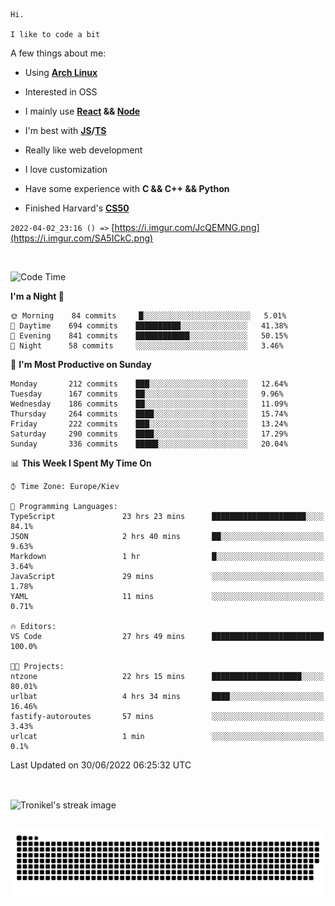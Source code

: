 ```
Hi.

I like to code a bit
```

A few things about me:

-   Using **[Arch Linux](https://archlinux.org/)**

-   Interested in OSS

-   I mainly use **[React](https://reactjs.org/) && [Node](https://nodejs.org/en/)**

-   I'm best with **[JS](https://www.javascript.com/)/[TS](https://www.typescriptlang.org/)**

-   Really like web development

-   I love customization

-   Have some experience with **C && C++ && Python**

-   Finished Harvard's **[CS50](https://cs50.harvard.edu)**

`2022-04-02_23:16 () =>` [https://i.imgur.com/JcQEMNG.png](https://i.imgur.com/SA5ICkC.png)

<br>

<!--START_SECTION:waka-->
![Code Time](http://img.shields.io/badge/Code%20Time-737%20hrs%2048%20mins-blue)

**I'm a Night 🦉** 

```text
🌞 Morning    84 commits     █░░░░░░░░░░░░░░░░░░░░░░░░   5.01% 
🌆 Daytime    694 commits    ██████████░░░░░░░░░░░░░░░   41.38% 
🌃 Evening    841 commits    ████████████░░░░░░░░░░░░░   50.15% 
🌙 Night      58 commits     ░░░░░░░░░░░░░░░░░░░░░░░░░   3.46%

```
📅 **I'm Most Productive on Sunday** 

```text
Monday       212 commits    ███░░░░░░░░░░░░░░░░░░░░░░   12.64% 
Tuesday      167 commits    ██░░░░░░░░░░░░░░░░░░░░░░░   9.96% 
Wednesday    186 commits    ██░░░░░░░░░░░░░░░░░░░░░░░   11.09% 
Thursday     264 commits    ████░░░░░░░░░░░░░░░░░░░░░   15.74% 
Friday       222 commits    ███░░░░░░░░░░░░░░░░░░░░░░   13.24% 
Saturday     290 commits    ████░░░░░░░░░░░░░░░░░░░░░   17.29% 
Sunday       336 commits    █████░░░░░░░░░░░░░░░░░░░░   20.04%

```


📊 **This Week I Spent My Time On** 

```text
⌚︎ Time Zone: Europe/Kiev

💬 Programming Languages: 
TypeScript               23 hrs 23 mins      █████████████████████░░░░   84.1% 
JSON                     2 hrs 40 mins       ██░░░░░░░░░░░░░░░░░░░░░░░   9.63% 
Markdown                 1 hr                █░░░░░░░░░░░░░░░░░░░░░░░░   3.64% 
JavaScript               29 mins             ░░░░░░░░░░░░░░░░░░░░░░░░░   1.78% 
YAML                     11 mins             ░░░░░░░░░░░░░░░░░░░░░░░░░   0.71%

🔥 Editors: 
VS Code                  27 hrs 49 mins      █████████████████████████   100.0%

🐱‍💻 Projects: 
ntzone                   22 hrs 15 mins      ████████████████████░░░░░   80.01% 
urlbat                   4 hrs 34 mins       ████░░░░░░░░░░░░░░░░░░░░░   16.46% 
fastify-autoroutes       57 mins             ░░░░░░░░░░░░░░░░░░░░░░░░░   3.43% 
urlcat                   1 min               ░░░░░░░░░░░░░░░░░░░░░░░░░   0.1%

```


 Last Updated on 30/06/2022 06:25:32 UTC
<!--END_SECTION:waka-->

<br>

<p><img align="center" src="https://github-readme-streak-stats.herokuapp.com/?user=Tronikelis&theme=dark" alt="Tronikel's streak image" /></p>

<br>

<img title="" src="https://raw.githubusercontent.com/Tronikelis/Tronikelis/output/github-contribution-grid-snake.svg" alt="very cool snake thingey" data-align="left">
